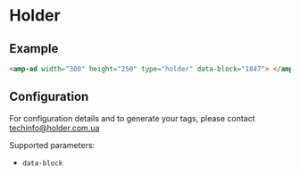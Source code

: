 # Holder

## Example

```html
<amp-ad width="300" height="250" type="holder" data-block="1847"> </amp-ad>
```

## Configuration

For configuration details and to generate your tags, please contact techinfo@holder.com.ua

Supported parameters:

-   `data-block`
